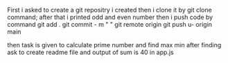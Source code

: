 First i asked to create a git repositry i created then i clone it by git clone command;
after that i printed odd and even number 
then i push code by command 
git add . 
git commit - m " "
git remote origin
git push u- origin main

then task is given to calculate prime number and find max min after finding ask to create readme file 
and output of sum is 40 in app.js
